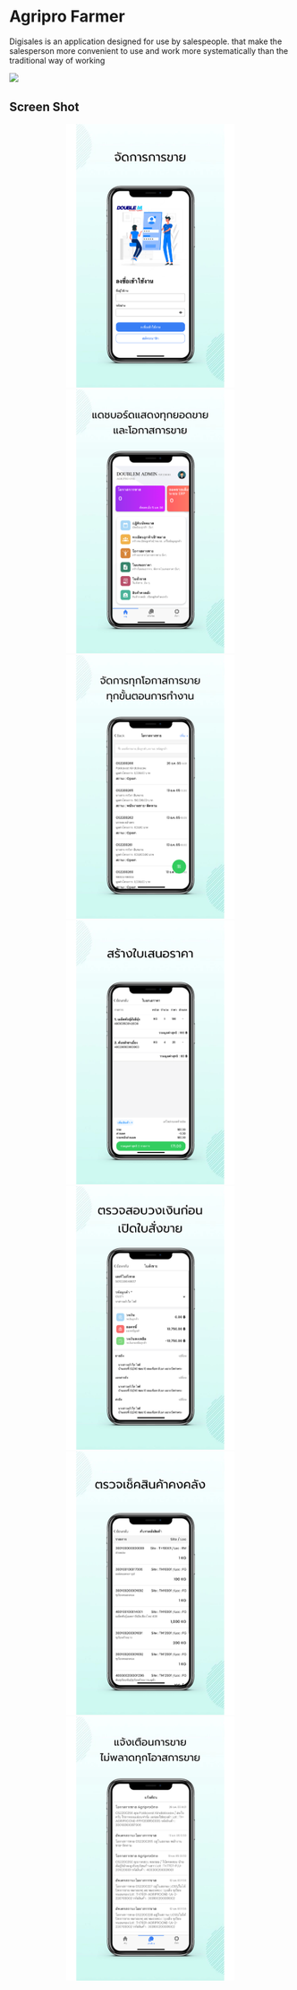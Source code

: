 # Agripro Farmer

Digisales is an application designed for use by salespeople. that make the salesperson more convenient to use and work more systematically than the traditional way of working

<!-- [Available for download in Google Playstore.](https://play.google.com/store/apps/details?id=com.doublem.gotaxi) -->

![](https://github.com/noteyn51/AgriproFarmer/blob/main/screenshot/intro.gif)

## Screen Shot 

<p float="left" align="center">
<kbd>
    <img src="https://github.com/noteyn51/digisales/blob/main/screenshot/1.png" alt="drawing" width="300"/>
    <img src="https://github.com/noteyn51/digisales/blob/main/screenshot/2.png" alt="drawing" width="300"/>
    <img src="https://github.com/noteyn51/digisales/blob/main/screenshot/3.png" alt="drawing" width="300"/>
    <img src="https://github.com/noteyn51/digisales/blob/main/screenshot/4.png" alt="drawing" width="300"/>
    <img src="https://github.com/noteyn51/digisales/blob/main/screenshot/5.png" alt="drawing" width="300"/>
    <img src="https://github.com/noteyn51/digisales/blob/main/screenshot/6.png" alt="drawing" width="300"/>
    <img src="https://github.com/noteyn51/digisales/blob/main/screenshot/7.png" alt="drawing" width="300"/>
</kbd>
</p>